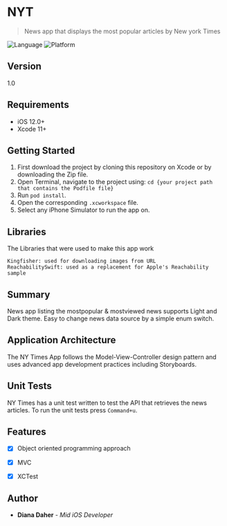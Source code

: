 # NYT
> News app that displays the most popular articles by New york Times

![Language](https://img.shields.io/badge/Swift-5.0-orange.svg?style=flat)
![Platform](https://img.shields.io/cocoapods/p/LFAlertController.svg?style=flat)

## Version

1.0

## Requirements

- iOS 12.0+
- Xcode 11+

## Getting Started

1. First download the project by cloning this repository on Xcode or by downloading the Zip file.
2. Open Terminal, navigate to the project using:  `cd {your project path that contains the Podfile file}`
3. Run `pod install`.
4. Open the corresponding `.xcworkspace` file.
5. Select any iPhone Simulator to run the app on.


## Libraries

The Libraries that were used to make this app work

```
Kingfisher: used for downloading images from URL
ReachabilitySwift: used as a replacement for Apple's Reachability sample 

```

## Summary

News app listing the mostpopular & mostviewed news supports Light and Dark theme.
Easy to change news data source by a simple enum switch.

## Application Architecture

The NY Times App follows the Model-View-Controller design pattern and uses advanced app development practices including Storyboards.

## Unit Tests

NY Times has a unit test written to test the API that retrieves the news articles.
To run the unit tests press `Command+u`.

## Features

- [x] Object oriented programming approach
- [x] MVC
- [x] XCTest


## Author

* **Diana Daher** - *Mid iOS Developer*
